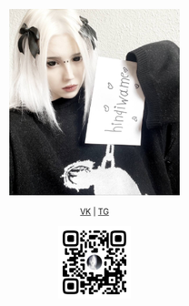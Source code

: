 <p align="center">
  <img width="300" alt="???" src="signa.jpg">
  <br><br>
  <a href="https://vk.com/livingworstofallmydays">VK</a>
   | 
  <a href="https://t.me/hinqiwame">TG</a>
  <br><br>
  <img width="128" alt="VK QR" src="qr.png">
</p>
